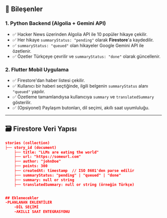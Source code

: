 ## 🧩 Bileşenler

### 1. Python Backend (Algolia + Gemini API)
- ✅ Hacker News üzerinden Algolia API ile 10 popüler hikaye çekilir.
- ✅ Her hikaye `summaryStatus: "pending"` olarak **Firestore**'a kaydedilir.
- ✅ `summaryStatus: "queued"` olan hikayeler Google Gemini API ile özetlenir.
- ✅ Özetler Türkçeye çevrilir ve `summaryStatus: "done"` olarak güncellenir.

### 2. Flutter Mobil Uygulama
- ✅ Firestore'dan haber listesi çekilir.
- ✅ Kullanıcı bir haberi seçtiğinde, ilgili belgenin `summaryStatus` alanı `"queued"` yapılır.
- ✅ Özetleme tamamlandıysa kullanıcıya `summary` ve `translatedSummary` gösterilir.
- ✅ (Opsiyonel) Paylaşım butonları, dil seçimi, akıllı saat uyumluluğu.

---

## 🗃️ Firestore Veri Yapısı

```json
stories (collection)
├── story_id (document)
    ├── title: "LLMs are eating the world"
    ├── url: "https://someurl.com"
    ├── author: "johnDoe"
    ├── points: 300
    ├── createdAt: timestamp  // ISO 8601'den parse edilir
    ├── summaryStatus: "pending" | "queued" | "done"
    ├── summary: null or string
    ├── translatedSummary: null or string (örneğin Türkçe)


## Eklenecekler
-PLANLANAN EKLENTİLER
    -DİL SEÇİMİ
    -AKILLI SAAT ENTEGRASYONU

